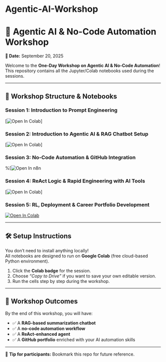 # Agentic-AI-Workshop
# 🚀 Agentic AI & No-Code Automation Workshop  

**📅 Date:** September 20, 2025  

Welcome to the **One-Day Workshop on Agentic AI & No-Code Automation**!  
This repository contains all the Jupyter/Colab notebooks used during the sessions.  

---

## 📂 Workshop Structure & Notebooks  

### Session 1: Introduction to Prompt Engineering  
[![Open In Colab](https://colab.research.google.com/drive/1PJJDSMTl-y3fcE_u2uIMWlOBA8S-WSYn)]

### Session 2: Introduction to Agentic AI & RAG Chatbot Setup  
[![Open In Colab](https://colab.research.google.com/drive/1kN4cRZlPxOUKTKkxwkAZXOQsVJS58BfR)] 

### Session 3: No-Code Automation & GitHub Integration  
%[![Open In n8n](https://colab.research.google.com/github/<username>/<repo>/blob/main/notebooks/03_no_code_automation.ipynb)  

### Session 4: ReAct Logic & Rapid Engineering with AI Tools  
[![Open In Colab](https://colab.research.google.com/drive/1N6CJoin66O4uikU_iL79F4iBS_jK6-4F)] 

### Session 5: RL, Deployment & Career Portfolio Development  
[![Open In Colab](https://colab.research.google.com/assets/colab-badge.svg)](https://colab.research.google.com/drive/18oXJzKvAuvCKiCcex57-FFcRLOs0ZDnS)  


---

## 🛠 Setup Instructions  

You don’t need to install anything locally!  
All notebooks are designed to run on **Google Colab** (free cloud-based Python environment).  

1. Click the **Colab badge** for the session.  
2. Choose *“Copy to Drive”* if you want to save your own editable version.  
3. Run the cells step by step during the workshop.  

---

## 🎯 Workshop Outcomes  

By the end of this workshop, you will have:  

- ✅ A **RAG-based summarization chatbot**  
- ✅ A **no-code automation workflow**  
- ✅ A **ReAct-enhanced agent**  
- ✅ A **GitHub portfolio** enriched with your AI automation skills  

---

📌 **Tip for participants:** Bookmark this repo for future reference.  
